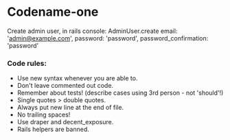Codename-one
============

Create admin user, in rails console:
  AdminUser.create email: 'admin@example.com', password: 'password', password_confirmation: 'password'

### Code rules:
- Use new syntax whenever you are able to.
- Don't leave commented out code.
- Remember about tests! (describe cases using 3rd person - not 'should'!)
- Single quotes > double quotes.
- Always put new line at the end of file.
- No trailing spaces!
- Use draper and decent_exposure.
- Rails helpers are banned.
